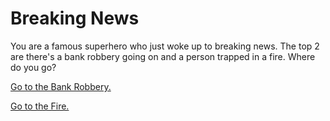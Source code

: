 # Breaking News
You are a famous superhero who just woke up to breaking news. The top 2 are there's a bank robbery going on and a person trapped in a fire. Where do you go?

[Go to the Bank Robbery.](bank-robbery/deadlyrobbers.md)

[Go to the Fire.](FIRE/suit_on_fire.md)
